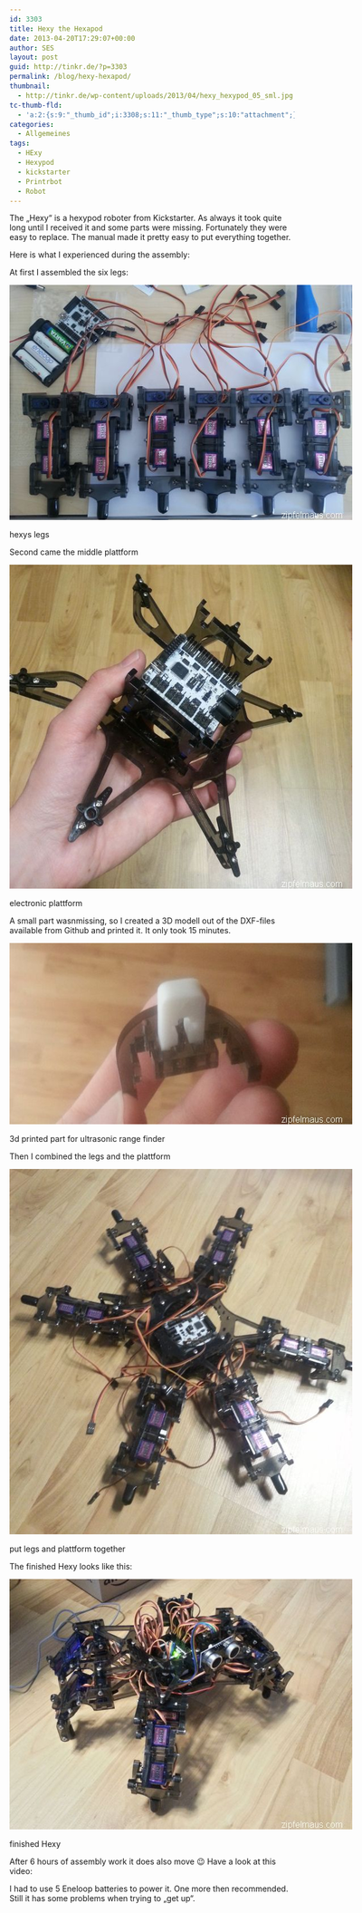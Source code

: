 ```yaml
---
id: 3303
title: Hexy the Hexapod
date: 2013-04-20T17:29:07+00:00
author: SES
layout: post
guid: http://tinkr.de/?p=3303
permalink: /blog/hexy-hexapod/
thumbnail:
  - http://tinkr.de/wp-content/uploads/2013/04/hexy_hexypod_05_sml.jpg
tc-thumb-fld:
  - 'a:2:{s:9:"_thumb_id";i:3308;s:11:"_thumb_type";s:10:"attachment";}'
categories:
  - Allgemeines
tags:
  - HExy
  - Hexypod
  - kickstarter
  - Printrbot
  - Robot
---
```

The &#8222;Hexy&#8220; is a hexypod roboter from Kickstarter. As always it took quite long until I received it and some parts were missing. Fortunately they were easy to replace. The manual made it pretty easy to put everything together.

Here is what I experienced during the assembly:

At first I assembled the six legs:


<div id="attachment_3304" style="width: 616px" class="wp-caption alignnone">
  <img aria-describedby="caption-attachment-3304" loading="lazy" src="/assets/2013/04/hexy_hexypod_01.jpg" alt="hexys legs" width="606" height="415" class="size-full wp-image-3304" />

  <p id="caption-attachment-3304" class="wp-caption-text">
    hexys legs
  </p>
</div>

Second came the middle plattform


<div id="attachment_3305" style="width: 616px" class="wp-caption alignnone">
  <img aria-describedby="caption-attachment-3305" loading="lazy" src="/assets/2013/04/hexy_hexypod_02.jpg" alt="electronic plattform" width="606" height="572" class="size-full wp-image-3305" />

  <p id="caption-attachment-3305" class="wp-caption-text">
    electronic plattform
  </p>
</div>

A small part wasnmissing, so I created a 3D modell out of the DXF-files available from Github and printed it. It only took 15 minutes.


<div id="attachment_3306" style="width: 616px" class="wp-caption alignnone">
  <img aria-describedby="caption-attachment-3306" loading="lazy" src="/assets/2013/04/hexy_hexypod_03.jpg" alt="3d printed part for ultrasonic range finder" width="606" height="320" class="size-full wp-image-3306" />

  <p id="caption-attachment-3306" class="wp-caption-text">
    3d printed part for ultrasonic range finder
  </p>
</div>

Then I combined the legs and the plattform


<div id="attachment_3307" style="width: 616px" class="wp-caption alignnone">
  <img aria-describedby="caption-attachment-3307" loading="lazy" src="/assets/2013/04/hexy_hexypod_04.jpg" alt="put legs and plattform together" width="606" height="645" class="size-full wp-image-3307" />

  <p id="caption-attachment-3307" class="wp-caption-text">
    put legs and plattform together
  </p>
</div>

The finished Hexy looks like this:


<div id="attachment_3308" style="width: 616px" class="wp-caption alignnone">
  <img aria-describedby="caption-attachment-3308" loading="lazy" src="/assets/2013/04/hexy_hexypod_05.jpg" alt="finished Hexy" width="606" height="442" class="size-full wp-image-3308" />

  <p id="caption-attachment-3308" class="wp-caption-text">
    finished Hexy
  </p>
</div>

After 6 hours of assembly work it does also move 😉 Have a look at this video:



I had to use 5 Eneloop batteries to power it. One more then recommended. Still it has some problems when trying to &#8222;get up&#8220;.
